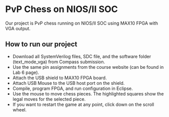 # PvP Chess on NIOS/II SOC

Our project is PvP chess running on NIOS/II SOC using MAX10 FPGA with VGA output.

## How to run our project
* Download all SystemVerilog files, SDC file, and the software folder (text_mode_vga) from Compass submission.
* Use the same pin assignments from the course website (can be found in Lab 6 page).
* Attach the USB shield to MAX10 FPGA board.
* Attach USB Mouse to the USB host port on the shield.
* Compile, program FPGA, and run configuration in Eclipse.
* Use the mouse to move chess pieces. The highlighted squares show the legal moves for the selected piece.
* If you want to restart the game at any point, click down on the scroll wheel.